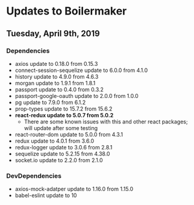 # Updates to Boilermaker
## Tuesday, April 9th, 2019
### Dependencies
- axios update to 0.18.0 from 0.15.3
- connect-session-sequelize update to 6.0.0 from 4.1.0
- history update to 4.9.0 from 4.6.3
- morgan update to 1.9.1 from 1.8.1
- passport update to 0.4.0 from 0.3.2
- passport-google-oauth update to 2.0.0 from 1.0.0
- pg update to 7.9.0 from 6.1.2
- prop-types update to 15.7.2 from 15.6.2
- **react-redux update to 5.0.7 from 5.0.2**
    - There are some known issues with this and other react packages; will update after some testing
- react-router-dom update to 5.0.0 from 4.3.1
- redux update to 4.0.1 from 3.6.0
- redux-logger update to 3.0.6 from 2.8.1
- sequelize update to 5.2.15 from 4.38.0
- socket.io update to 2.2.0 from 2.1.0


### DevDependencies
- axios-mock-adatper update to 1.16.0 from 1.15.0
- babel-eslint update to 10